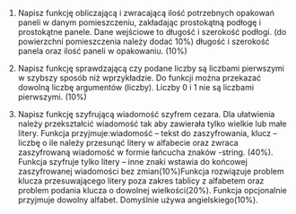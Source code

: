 1. Napisz funkcję obliczającą i zwracającą ilość potrzebnych opakowań paneli w danym pomieszczeniu, zakładając prostokątną podłogę i prostokątne panele. Dane wejściowe to długość i szerokość podłogi. (do powierzchni pomieszczenia należy dodać 10%) długość i szerokość panela oraz ilość paneli w opakowaniu. (10%)

2. Napisz funkcję sprawdzającą czy podane liczby są  liczbami pierwszymi w szybszy sposób niż wprzykładzie. Do funkcji można przekazać dowolną liczbę argumentów (liczby). Liczby 0 i 1 nie są liczbami pierwszymi. (10%)

3. Napisz funkcję szyfrującą wiadomość szyfrem cezara. Dla ułatwienia należy przekształcić wiadomość tak aby zawierała tylko wielkie lub małe litery. Funkcja przyjmuje:wiadomość – tekst do zaszyfrowania, klucz – liczbę o ile należy przesunąć litery w alfabecie oraz zwraca zaszyfrowaną wiadomość w formie łańcucha znaków -string. (40%). Funkcja szyfruje tylko litery – inne znaki wstawia do końcowej zaszyfrowanej wiadomości bez zmian(10%)Funkcja rozwiązuje problem klucza przesuwającego litery poza zakres tablicy z alfabetem oraz  problem podania klucza o dowolnej wielkości(20%). Funkcja opcjonalnie przyjmuje dowolny alfabet. Domyślnie używa angielskiego(10%).
